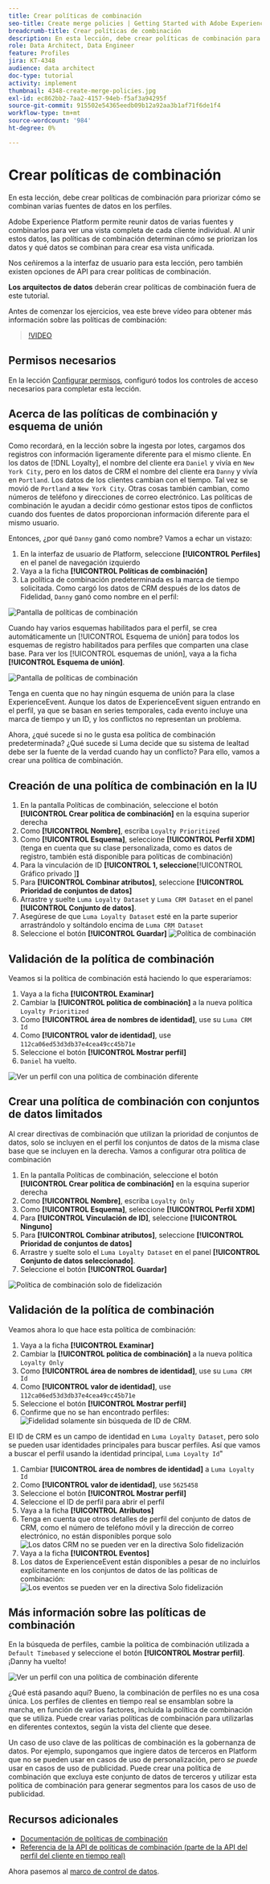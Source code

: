 ```yaml
---
title: Crear políticas de combinación
seo-title: Create merge policies | Getting Started with Adobe Experience Platform for Data Architects and Data Engineers
breadcrumb-title: Crear políticas de combinación
description: En esta lección, debe crear políticas de combinación para determinar cómo se combinan los datos en los perfiles.
role: Data Architect, Data Engineer
feature: Profiles
jira: KT-4348
audience: data architect
doc-type: tutorial
activity: implement
thumbnail: 4348-create-merge-policies.jpg
exl-id: ec862bb2-7aa2-4157-94eb-f5af3a94295f
source-git-commit: 915502e54365eedb09b12a92aa3b1af71f6de1f4
workflow-type: tm+mt
source-wordcount: '984'
ht-degree: 0%

---
```


# Crear políticas de combinación

<!--20 min-->

En esta lección, debe crear políticas de combinación para priorizar cómo se combinan varias fuentes de datos en los perfiles.

Adobe Experience Platform permite reunir datos de varias fuentes y combinarlos para ver una vista completa de cada cliente individual. Al unir estos datos, las políticas de combinación determinan cómo se priorizan los datos y qué datos se combinan para crear esa vista unificada.

Nos ceñiremos a la interfaz de usuario para esta lección, pero también existen opciones de API para crear políticas de combinación.

**Los arquitectos de datos** deberán crear políticas de combinación fuera de este tutorial.

Antes de comenzar los ejercicios, vea este breve vídeo para obtener más información sobre las políticas de combinación:
>[!VIDEO](https://video.tv.adobe.com/v/330433?learn=on)

## Permisos necesarios

En la lección [Configurar permisos](configure-permissions.md), configuró todos los controles de acceso necesarios para completar esta lección.

<!--* Permission items **[!UICONTROL Profile Management]** > **[!UICONTROL View Merge Policies]** and **[!UICONTROL Manage Merge Policies]**
* Permission item **[!UICONTROL Profile Management]** > **[!UICONTROL View Profiles]** and **[!UICONTROL Manage Profiles]**
* Permission item **[!UICONTROL Sandboxes]** > `Luma Tutorial`
* User-role access to the `Luma Tutorial Platform` product profile
-->

## Acerca de las políticas de combinación y esquema de unión

Como recordará, en la lección sobre la ingesta por lotes, cargamos dos registros con información ligeramente diferente para el mismo cliente. En los datos de [!DNL Loyalty], el nombre del cliente era `Daniel` y vivía en `New York City`, pero en los datos de CRM el nombre del cliente era `Danny` y vivía en `Portland`. Los datos de los clientes cambian con el tiempo. Tal vez se movió de `Portland` a `New York City`. Otras cosas también cambian, como números de teléfono y direcciones de correo electrónico. Las políticas de combinación le ayudan a decidir cómo gestionar estos tipos de conflictos cuando dos fuentes de datos proporcionan información diferente para el mismo usuario.

Entonces, ¿por qué `Danny` ganó como nombre? Vamos a echar un vistazo:

1. En la interfaz de usuario de Platform, seleccione **[!UICONTROL Perfiles]** en el panel de navegación izquierdo
1. Vaya a la ficha **[!UICONTROL Políticas de combinación]**
1. La política de combinación predeterminada es la marca de tiempo solicitada. Como cargó los datos de CRM después de los datos de Fidelidad, `Danny` ganó como nombre en el perfil:

![Pantalla de políticas de combinación](assets/mergepolicies-default.png)

Cuando hay varios esquemas habilitados para el perfil, se crea automáticamente un [!UICONTROL Esquema de unión] para todos los esquemas de registro habilitados para perfiles que comparten una clase base. Para ver los [!UICONTROL esquemas de unión], vaya a la ficha **[!UICONTROL Esquema de unión]**.

![Pantalla de políticas de combinación](assets/mergepolicies-unionSchema.png)

Tenga en cuenta que no hay ningún esquema de unión para la clase ExperienceEvent. Aunque los datos de ExperienceEvent siguen entrando en el perfil, ya que se basan en series temporales, cada evento incluye una marca de tiempo y un ID, y los conflictos no representan un problema.

Ahora, ¿qué sucede si no le gusta esa política de combinación predeterminada? ¿Qué sucede si Luma decide que su sistema de lealtad debe ser la fuente de la verdad cuando hay un conflicto? Para ello, vamos a crear una política de combinación.

## Creación de una política de combinación en la IU

1. En la pantalla Políticas de combinación, seleccione el botón **[!UICONTROL Crear política de combinación]** en la esquina superior derecha
1. Como **[!UICONTROL Nombre]**, escriba `Loyalty Prioritized`
1. Como **[!UICONTROL Esquema]**, seleccione **[!UICONTROL Perfil XDM]** (tenga en cuenta que su clase personalizada, como es datos de registro, también está disponible para políticas de combinación)
1. Para la vinculación de ID **[!UICONTROL 1, seleccione**[!UICONTROL  Gráfico privado ]**]**
1. Para **[!UICONTROL Combinar atributos]**, seleccione **[!UICONTROL Prioridad de conjuntos de datos]**
1. Arrastre y suelte `Luma Loyalty Dataset` y `Luma CRM Dataset` en el panel **[!UICONTROL Conjunto de datos]**.
1. Asegúrese de que `Luma Loyalty Dataset` esté en la parte superior arrastrándolo y soltándolo encima de `Luma CRM Dataset`
1. Seleccione el botón **[!UICONTROL Guardar]**
   <!--do i need to explain Private Graph? Is that GA?-->
   ![Política de combinación](assets/mergepolicies-newPolicy.png)

## Validación de la política de combinación

Veamos si la política de combinación está haciendo lo que esperaríamos:

1. Vaya a la ficha **[!UICONTROL Examinar]**
1. Cambiar la **[!UICONTROL política de combinación]** a la nueva política `Loyalty Prioritized`
1. Como **[!UICONTROL área de nombres de identidad]**, use su `Luma CRM Id`
1. Como **[!UICONTROL valor de identidad]**, use `112ca06ed53d3db37e4cea49cc45b71e`
1. Seleccione el botón **[!UICONTROL Mostrar perfil]**
1. `Daniel` ha vuelto.

![Ver un perfil con una política de combinación diferente](assets/mergepolicies-lookupProfileWithMergePolicy.png)

## Crear una política de combinación con conjuntos de datos limitados

Al crear directivas de combinación que utilizan la prioridad de conjuntos de datos, solo se incluyen en el perfil los conjuntos de datos de la misma clase base que se incluyen en la derecha. Vamos a configurar otra política de combinación

1. En la pantalla Políticas de combinación, seleccione el botón **[!UICONTROL Crear política de combinación]** en la esquina superior derecha
1. Como **[!UICONTROL Nombre]**, escriba `Loyalty Only`
1. Como **[!UICONTROL Esquema]**, seleccione **[!UICONTROL Perfil XDM]**
1. Para **[!UICONTROL Vinculación de ID]**, seleccione **[!UICONTROL Ninguno]**
1. Para **[!UICONTROL Combinar atributos]**, seleccione **[!UICONTROL Prioridad de conjuntos de datos]**
1. Arrastre y suelte solo el `Luma Loyalty Dataset` en el panel **[!UICONTROL Conjunto de datos seleccionado]**.
1. Seleccione el botón **[!UICONTROL Guardar]**

![Política de combinación solo de fidelización](assets/mergepolicies-loyaltyOnly.png)

## Validación de la política de combinación

Veamos ahora lo que hace esta política de combinación:

1. Vaya a la ficha **[!UICONTROL Examinar]**
1. Cambiar la **[!UICONTROL política de combinación]** a la nueva política `Loyalty Only`
1. Como **[!UICONTROL área de nombres de identidad]**, use su `Luma CRM Id`
1. Como **[!UICONTROL valor de identidad]**, use `112ca06ed53d3db37e4cea49cc45b71e`
1. Seleccione el botón **[!UICONTROL Mostrar perfil]**
1. Confirme que no se han encontrado perfiles:
   ![Fidelidad solamente sin búsqueda de ID de CRM.](assets/mergepolicies-loyaltyOnly-noCrmLookup.png)

El ID de CRM es un campo de identidad en `Luma Loyalty Dataset`, pero solo se pueden usar identidades principales para buscar perfiles. Así que vamos a buscar el perfil usando la identidad principal, `Luma Loyalty Id`&quot;

1. Cambiar **[!UICONTROL área de nombres de identidad]** a `Luma Loyalty Id`
1. Como **[!UICONTROL valor de identidad]**, use `5625458`
1. Seleccione el botón **[!UICONTROL Mostrar perfil]**
1. Seleccione el ID de perfil para abrir el perfil
1. Vaya a la ficha **[!UICONTROL Atributos]**
1. Tenga en cuenta que otros detalles de perfil del conjunto de datos de CRM, como el número de teléfono móvil y la dirección de correo electrónico, no están disponibles porque solo
   ![Los datos CRM no se pueden ver en la directiva Solo fidelización](assets/mergepolicies-loyaltyOnly-attributes.png)
1. Vaya a la ficha **[!UICONTROL Eventos]**
1. Los datos de ExperienceEvent están disponibles a pesar de no incluirlos explícitamente en los conjuntos de datos de las políticas de combinación:
   ![Los eventos se pueden ver en la directiva Solo fidelización](assets/mergepolicies-loyaltyOnly-events.png)

## Más información sobre las políticas de combinación

En la búsqueda de perfiles, cambie la política de combinación utilizada a `Default Timebased` y seleccione el botón **[!UICONTROL Mostrar perfil]**. ¡Danny ha vuelto!

![Ver un perfil con una política de combinación diferente](assets/mergepolicies-backToDanny.png)

¿Qué está pasando aquí? Bueno, la combinación de perfiles no es una cosa única. Los perfiles de clientes en tiempo real se ensamblan sobre la marcha, en función de varios factores, incluida la política de combinación que se utiliza. Puede crear varias políticas de combinación para utilizarlas en diferentes contextos, según la vista del cliente que desee.

Un caso de uso clave de las políticas de combinación es la gobernanza de datos. Por ejemplo, supongamos que ingiere datos de terceros en Platform que no se pueden usar en casos de uso de personalización, pero _se puede_ usar en casos de uso de publicidad. Puede crear una política de combinación que excluya este conjunto de datos de terceros y utilizar esta política de combinación para generar segmentos para los casos de uso de publicidad.

## Recursos adicionales

* [Documentación de políticas de combinación](https://experienceleague.adobe.com/docs/experience-platform/profile/merge-policies/overview.html)
* [Referencia de la API de políticas de combinación (parte de la API del perfil del cliente en tiempo real)](https://www.adobe.io/experience-platform-apis/references/profile/#tag/Merge-policies)

Ahora pasemos al [marco de control de datos](apply-data-governance-framework.md).
